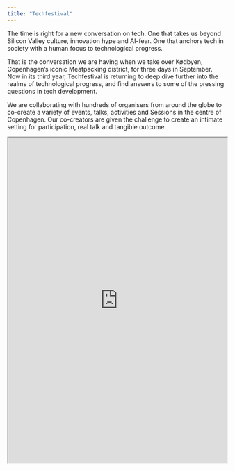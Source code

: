 ```yaml
---
title: "Techfestival"
---
```


The time is right for a new conversation on tech. One that takes us beyond Silicon Valley culture, innovation hype and AI-fear. One that anchors tech in society with a human focus to technological progress.

That is the conversation we are having when we take over Kødbyen, Copenhagen’s iconic Meatpacking district, for three days in September. Now in its third year, Techfestival is returning to deep dive further into the realms of technological progress, and find answers to some of the pressing questions in tech development.

We are collaborating with hundreds of organisers from around the globe to co-create a variety of events, talks, activities and Sessions in the centre of Copenhagen. Our co-creators are given the challenge to create an intimate setting for participation, real talk and tangible outcome.

<iframe height="750" width="100%" src="https://ewelton.github.io/ktest/wiki.html#Techfestival"></iframe>
